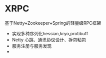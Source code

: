 # XRPC
基于Netty+Zookeeper+Spring的轻量级RPC框架

- 实现多种序列化hessian,kryo,protibuff
- Netty 心跳、通讯协议设计、拆包粘包
- 服务注册与服务发现
- 